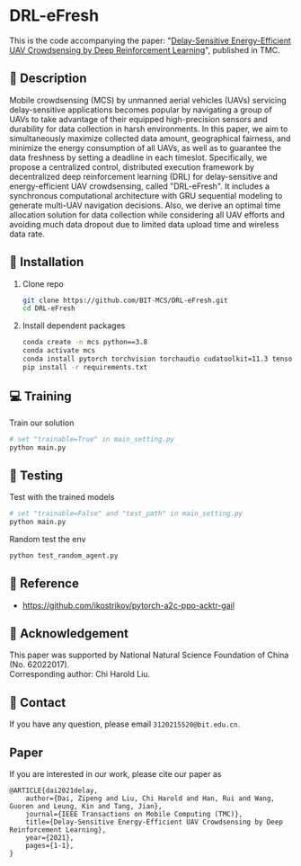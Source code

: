 # DRL-eFresh
This is the code accompanying the paper: "[Delay-Sensitive Energy-Efficient UAV
Crowdsensing by Deep Reinforcement Learning](https://ieeexplore.ieee.org/abstract/document/9540290/)", published in TMC.

## :page_facing_up: Description
Mobile crowdsensing (MCS) by unmanned aerial vehicles (UAVs) servicing delay-sensitive applications becomes popular by navigating a group of UAVs to take advantage of their equipped high-precision sensors and durability for data collection in harsh environments. In this paper, we aim to simultaneously maximize collected data amount, geographical fairness, and minimize the energy consumption of all UAVs, as well as to guarantee the data freshness by setting a deadline in each timeslot. Specifically, we propose a centralized control, distributed execution framework by decentralized deep reinforcement learning (DRL) for delay-sensitive and energy-efficient UAV crowdsensing, called "DRL-eFresh". It includes a synchronous computational architecture with GRU sequential modeling to generate multi-UAV navigation decisions. Also, we derive an optimal time allocation solution for data collection while considering all UAV efforts and avoiding much data dropout due to limited data upload time and wireless data rate.

## :wrench: Installation
1. Clone repo
    ```bash
    git clone https://github.com/BIT-MCS/DRL-eFresh.git
    cd DRL-eFresh
    ```
2. Install dependent packages
    ```sh
    conda create -n mcs python==3.8
    conda activate mcs
    conda install pytorch torchvision torchaudio cudatoolkit=11.3 tensorboard future
    pip install -r requirements.txt
    ```


## :computer: Training

Train our solution
```bash
# set "trainable=True" in main_setting.py
python main.py
```


## :checkered_flag: Testing

Test with the trained models 

```sh
# set "trainable=False" and "test_path" in main_setting.py
python main.py
```

Random test the env

```sh
python test_random_agent.py
```

## :clap: Reference
- https://github.com/ikostrikov/pytorch-a2c-ppo-acktr-gail


## :scroll: Acknowledgement

This paper was supported by National Natural Science
Foundation of China (No. 62022017).
<br>
Corresponding author: Chi Harold Liu.

## :e-mail: Contact

If you have any question, please email `3120215520@bit.edu.cn`.

## Paper
If you are interested in our work, please cite our paper as

```
@ARTICLE{dai2021delay,
    author={Dai, Zipeng and Liu, Chi Harold and Han, Rui and Wang, Guoren and Leung, Kin and Tang, Jian},  
    journal={IEEE Transactions on Mobile Computing (TMC)},   
    title={Delay-Sensitive Energy-Efficient UAV Crowdsensing by Deep Reinforcement Learning},   
    year={2021},  
    pages={1-1},  
}
```
